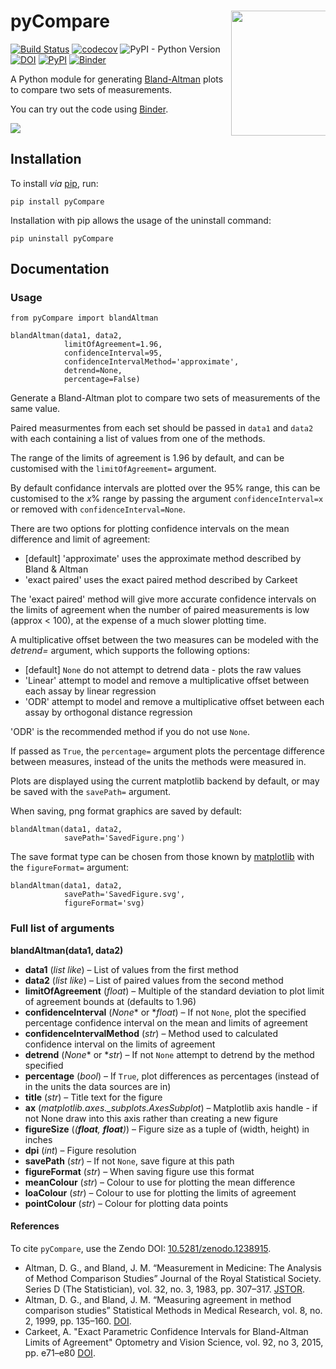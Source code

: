 # pyCompare <img src="https://github.com/jaketmp/pyCompare/raw/master/docs/_static/pyCompare.png" width="200" style="max-width: 30%;" align="right" />

[![Build Status](https://github.com/jaketmp/pyCompare/actions/workflows/python-test.yml/badge.svg)](https://github.com/jaketmp/pyCompare/actions) [![codecov](https://codecov.io/gh/jaketmp/pyCompare/branch/master/graph/badge.svg)](https://codecov.io/gh/jaketmp/pyCompare) ![PyPI - Python Version](https://img.shields.io/pypi/pyversions/pyCompare.svg) [![DOI](https://zenodo.org/badge/DOI/10.5281/zenodo.1238915.svg)](https://doi.org/10.5281/zenodo.1238915) [![PyPI](https://img.shields.io/pypi/v/pyCompare.svg)](https://pypi.org/project/pyCompare/) [![Binder](https://mybinder.org/badge_logo.svg)](https://mybinder.org/v2/gh/jaketmp/pyCompare/master?filepath=pyCompare-Demo.ipynb)



A Python module for generating [Bland-Altman](https://en.wikipedia.org/wiki/Bland–Altman_plot) plots to compare two sets of measurements.

You can try out the code using [Binder](https://mybinder.org/v2/gh/jaketmp/pyCompare/master?filepath=pyCompare-Demo.ipynb).

<img src="https://github.com/jaketmp/pyCompare/raw/master/docs/_static/bland_altman.png" style="max-width: 60%;" align="center" />

## Installation

To install _via_ [pip](https://pypi.org/project/pyCompare/), run:

    pip install pyCompare

Installation with pip allows the usage of the uninstall command:

    pip uninstall pyCompare


## Documentation

### Usage
    from pyCompare import blandAltman
    
    blandAltman(data1, data2,
                limitOfAgreement=1.96,
                confidenceInterval=95,
                confidenceIntervalMethod='approximate',
                detrend=None,
                percentage=False)

Generate a Bland-Altman plot to compare two sets of measurements of the same value.

Paired measurmentes from each set should be passed in `data1` and `data2` with each containing a list of values from one of the methods.

The range of the limits of agreement is 1.96 by default, and can be customised with the `limitOfAgreement=` argument.

By default confidance intervals are plotted over the 95% range, this can be customised to the *x*% range by passing the argument `confidenceInterval=x` or removed with `confidenceInterval=None`.

There are two options for plotting confidence intervals on the mean difference and limit of agreement:
- [default] 'approximate' uses the approximate method described by Bland & Altman
- 'exact paired' uses the exact paired method described by Carkeet

The 'exact paired' method will give more accurate confidence intervals on the limits of agreement when the number of paired measurements is low (approx < 100), at the expense of a much slower plotting time.

A multiplicative offset between the two measures can be modeled with the *detrend=* argument, which supports the following options:
- [default] `None` do not attempt to detrend data - plots the raw values
- 'Linear' attempt to model and remove a multiplicative offset between each assay by linear regression
- 'ODR' attempt to model and remove a multiplicative offset between each assay by orthogonal distance regression

'ODR' is the recommended method if you do not use `None`.

If passed as `True`, the `percentage=` argument plots the percentage difference between measures, instead of the units the methods were measured in.

Plots are displayed using the current matplotlib backend by default, or may be saved with the `savePath=` argument.

When saving, png format graphics are saved by default:

    blandAltman(data1, data2,
                savePath='SavedFigure.png')

The save format type can be chosen from those known by [matplotlib](https://matplotlib.org/api/_as_gen/matplotlib.pyplot.savefig.html) with the `figureFormat=` argument:

    blandAltman(data1, data2,
                savePath='SavedFigure.svg',
                figureFormat='svg)

### Full list of arguments

**blandAltman(data1, data2)**

* **data1** (*list like*) – List of values from the first method
* **data2** (*list like*) – List of paired values from the second method
* **limitOfAgreement** (*float*) – Multiple of the standard deviation to plot limit of agreement bounds at (defaults to 1.96)
* **confidenceInterval** (*None** or **float*) – If not `None`, plot the specified percentage confidence interval on the mean and limits of agreement
* **confidenceIntervalMethod** (*str*) – Method used to calculated confidence interval on the limits of agreement
* **detrend** (*None** or **str*) – If not `None` attempt to detrend by the method specified
* **percentage** (*bool*) – If `True`, plot differences as percentages (instead of in the units the data sources are in)
* **title** (*str*) – Title text for the figure
* **ax** (*matplotlib.axes._subplots.AxesSubplot*) – Matplotlib axis handle - if not None draw into this axis rather than creating a new figure
* **figureSize** (*(**float**, **float**)*) – Figure size as a tuple of (width, height) in inches
* **dpi** (*int*) – Figure resolution
* **savePath** (*str*) – If not `None`, save figure at this path
* **figureFormat** (*str*) – When saving figure use this format
* **meanColour** (*str*) – Colour to use for plotting the mean difference
* **loaColour** (*str*) – Colour to use for plotting the limits of agreement
* **pointColour** (*str*) – Colour for plotting data points


#### References

To cite `pyCompare`, use the Zendo DOI: [10.5281/zenodo.1238915](https://doi.org/10.5281/zenodo.1238915).

- Altman, D. G., and Bland, J. M. “Measurement in Medicine: The Analysis of Method Comparison Studies” Journal of the Royal Statistical Society. Series D (The Statistician), vol. 32, no. 3, 1983, pp. 307–317. [JSTOR](https://www.jstor.org/stable/2987937).
- Altman, D. G., and Bland, J. M. “Measuring agreement in method comparison studies” Statistical Methods in Medical Research, vol. 8, no. 2, 1999, pp. 135–160. [DOI](https://doi.org/10.1177/096228029900800204).
- Carkeet, A. "Exact Parametric Confidence Intervals for Bland-Altman Limits of Agreement" Optometry and Vision Science, vol. 92, no 3, 2015, pp. e71–e80 [DOI](https://doi.org/10.1097/OPX.0000000000000513).
